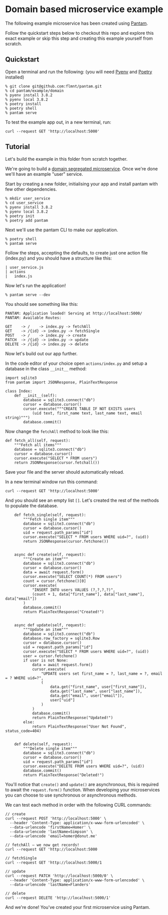 # Domain based microservice example

The following example microservice has been created using [Pantam](https://github.com/flmnt/pantam).

Follow the quickstart steps below to checkout this repo and explore this exact example or skip this step and creating this example yourself from scratch.

## Quickstart

Open a terminal and run the following: (you will need [Pyenv](https://github.com/pyenv/pyenv) and [Poetry](https://python-poetry.org/) installed)

```
% git clone git@github.com:flmnt/pantam.git
% cd pantam/example/domain
% pyenv install 3.8.2
% pyenv local 3.8.2
% poetry install
% poetry shell
% pantam serve
```

To test the example app out, in a new terminal, run:

```
curl --request GET 'http://localhost:5000'
```

## Tutorial

Let's build the example in this folder from scratch together.

We're going to build a [domain segregated microservice](https://docs.microsoft.com/en-us/dotnet/architecture/microservices/microservice-ddd-cqrs-patterns/microservice-domain-model). Once we're done we'll have an example "user" service.

Start by creating a new folder, initialising your app and install pantam with few other dependencies.

```
% mkdir user_service
% cd user_service
% pyenv install 3.8.2
% pyenv local 3.8.2
% poetry init
% poetry add pantam
```

Next we'll use the pantam CLI to make our application.

```
% poetry shell
% pantam serve
```

Follow the steps, accepting the defaults, to create just one action file (index.py) and you should have a structure like this:

```
| user_service.js
| actions
|   index.js
```

Now let's run the application!

```
% pantam serve --dev
```

You should see something like this:

```
PANTAM: Application loaded! Serving at http://localhost:5000/
PANTAM: Available Routes:

GET    -> /    -> index.py -> fetchAll
GET    -> /{id} -> index.py -> fetchSingle
POST   -> /    -> index.py -> create
PATCH  -> /{id} -> index.py -> update
DELETE -> /{id} -> index.py -> delete
```

Now let's build out our app further.

In the code editor of your choice open `actions/index.py` and setup a database in the class `__init__` method:

```
import sqlite3
from pantam import JSONResponse, PlainTextResponse

class Index:
    def __init__(self):
        database = sqlite3.connect("db")
        cursor = database.cursor()
        cursor.execute("""CREATE TABLE IF NOT EXISTS users
            (uid text, first_name text, last_name text, email string)""")
        database.commit()
```

Now change the `fetchAll` method to look like this:

```
def fetch_all(self, request):
    """Fetch all items"""
    database = sqlite3.connect("db")
    cursor = database.cursor()
    cursor.execute("SELECT * FROM users")
    return JSONResponse(cursor.fetchall())
```

Save your file and the server should automatically reload.

In a new terminal window run this command:

```
curl --request GET 'http://localhost:5000'
```

And you should see an empty list `[]`. Let's created the rest of the methods to populate the database.

```
    def fetch_single(self, request):
        """Fetch single item"""
        database = sqlite3.connect("db")
        cursor = database.cursor()
        uid = request.path_params["id"]
        cursor.execute("SELECT * FROM users WHERE uid=?", (uid))
        return JSONResponse(cursor.fetchone())


    async def create(self, request):
        """Create an item"""
        database = sqlite3.connect("db")
        cursor = database.cursor()
        data = await request.form()
        cursor.execute("SELECT COUNT(*) FROM users")
        count = cursor.fetchone()[0]
        cursor.execute(
            "INSERT INTO users VALUES (?,?,?,?)",
            (count + 1, data["first_name"], data["last_name"], data["email"])
        )
        database.commit()
        return PlainTextResponse("Created!")


    async def update(self, request):
        """Update an item"""
        database = sqlite3.connect("db")
        database.row_factory = sqlite3.Row
        cursor = database.cursor()
        uid = request.path_params["id"]
        cursor.execute("SELECT * FROM users WHERE uid=?", (uid))
        user = cursor.fetchone()
        if user is not None:
            data = await request.form()
            cursor.execute(
                "UPDATE users set first_name = ?, last_name = ?, email = ? WHERE uid=?",
                (
                    data.get("first_name", user["first_name"]),
                    data.get("last_name", user["last_name"]),
                    data.get("email", user["email"]),
                    user["uid"]
                )
            )
            database.commit()
            return PlainTextResponse("Updated!")
        else:
            return PlainTextResponse("User Not Found", status_code=404)


    def delete(self, request):
        """Delete single item"""
        database = sqlite3.connect("db")
        cursor = database.cursor()
        uid = request.path_params["id"]
        cursor.execute("DELETE FROM users WHERE uid=?", (uid))
        database.commit()
        return PlainTextResponse("Deleted!")
```

You'll notice that `create()` and `update()` are asynchronous, this is required to await the `request.form()` function. When developing your microservices you can choose to use synchronous or asynchronous methods.

We can test each method in order with the following CURL commands:

```
// create
curl --request POST 'http://localhost:5000' \
  --header 'Content-Type: application/x-www-form-urlencoded' \
  --data-urlencode 'firstName=Homer' \
  --data-urlencode 'lastName=Simpson' \
  --data-urlencode 'email=homer@donut.me'

// fetchAll – we now get records!
curl --request GET 'http://localhost:5000

// fetchSingle
curl --request GET 'http://localhost:5000/1

// update
curl --request PATCH 'http://localhost:5000/0' \
  --header 'Content-Type: application/x-www-form-urlencoded' \
  --data-urlencode 'lastName=Flanders'

// delete
curl --request DELETE 'http://localhost:5000/1'
```

And we're done! You've created your first microservice using Pantam.
